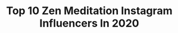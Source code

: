 ---
title: Top 10 Zen Meditation Instagram Influencers In 2020
description: >-
  Find top zen meditation Instagram influencers in 2020. Most popular hashtags: #yoga #selflove #mindfulness #selfcare.
platform: Instagram
profiles:
  - username: "wandabadwal"
    fullname: >-
      WANDA BADWAL
    location: "Indonesia"
    followers: 28617
    engagement: 362
    commentsToLikes: 0.041452
    avatar: "https://scontent-ams4-1.cdninstagram.com/v/t51.2885-19/s320x320/67312563_379439455947837_8414462002314870784_n.jpg?_nc_ht=scontent-ams4-1.cdninstagram.com&_nc_ohc=fDXleYz2JaIAX_wX0c9&oh=1adc23f2faf04d81dcada0b12d5bec34&oe=5EB778CF"
    verified: false
    hashtags: "#beyondasana, #rememberwhoyouare, #zeitf, #personaldevelopment"
  - username: "dutchielovestravel"
    fullname: >-
      Silvie van de Ree ✈ Travel
    location: "Indonesia"
    followers: 17417
    engagement: 831
    commentsToLikes: 0.144093
    avatar: "https://instagram.fbeg5-1.fna.fbcdn.net/v/t51.2885-19/s320x320/38792566_245215676126645_7853393622526328832_n.jpg?_nc_ht=instagram.fbeg5-1.fna.fbcdn.net&_nc_ohc=weW0UpVYEa4AX95w1Tm&oh=7c37e65a20dcd4e1c1d8deb102218bb7&oe=5EB0B150"
    verified: false
    hashtags: "#femmetravel, #citizenfemme, #travelphoto, #travelphotography"
  - username: "bliss_feeder"
    fullname: >-
      Monisha Mehta
    location: "United States"
    followers: 34747
    engagement: 1570
    commentsToLikes: 0.053423
    avatar: "https://scontent-frt3-1.cdninstagram.com/v/t51.2885-19/s320x320/90226510_712169299188179_3568632435836977152_n.jpg?_nc_ht=scontent-frt3-1.cdninstagram.com&_nc_ohc=xRLwlIKP_8UAX_uADci&oh=0a5f8e7008bf1add3ecd3aa4d9c55173&oe=5EB29F1B"
    verified: false
    hashtags: "#workoutfromhome, #letgo, #sareelove, #learner"
  - username: "thedioneg"
    fullname: >-
      Dione | G.
    location: "United States"
    followers: 10994
    engagement: 1227
    commentsToLikes: 0.084609
    avatar: "https://scontent-lax3-1.cdninstagram.com/v/t51.2885-19/s320x320/79031866_1018425595177036_357588703503187968_n.jpg?_nc_ht=scontent-lax3-1.cdninstagram.com&_nc_ohc=DxUkvKkJk_wAX8NmEY6&oh=722f259754c3f1412c2230a234d621d7&oe=5EA5C095"
    verified: false
    hashtags: "#tennisdress, #rbf, #checkmark, #tennisinfluencer"
  - username: "rebeccachelbea"
    fullname: >-
      ⋒ Conscious Content Creator ⋒
    location: "Austria"
    followers: 25972
    engagement: 1077
    commentsToLikes: 0.037364
    avatar: "https://scontent-amt2-1.cdninstagram.com/v/t51.2885-19/s320x320/50898638_307404046578267_2692120642555215872_n.jpg?_nc_ht=scontent-amt2-1.cdninstagram.com&_nc_ohc=2o1EglHkmwcAX8hyZu1&oh=1ea4796b886b9e90b272ccd2a1f8a08e&oe=5EB99786"
    verified: false
    hashtags: "#balidaily, #coronavirus, #nachhaltigleben, #vanlifers"
  - username: "nicolewildcollective"
    fullname: >-
      Nicole Wild
    location: "United States"
    followers: 6942
    engagement: 878
    commentsToLikes: 0.069155
    avatar: "https://scontent-ams4-1.cdninstagram.com/v/t51.2885-19/s320x320/72124096_922236351465468_7253809977482018816_n.jpg?_nc_ht=scontent-ams4-1.cdninstagram.com&_nc_ohc=E7DBKvYX2gEAX82_s9-&oh=7ee7306f43dbdbf7011dc4ee404a4df1&oe=5EB91266"
    verified: false
    hashtags: ""
  - username: "marieraab"
    fullname: >-
      🌹 MARIE RAAB 🌹
    location: ""
    followers: 6399
    engagement: 1511
    commentsToLikes: 0.036964
    avatar: "https://scontent-amt2-1.cdninstagram.com/v/t51.2885-19/s320x320/90356470_2747483915368082_1656650503330725888_n.jpg?_nc_ht=scontent-amt2-1.cdninstagram.com&_nc_ohc=M5WRIYOpGkcAX9I5ksV&oh=3a82c3653d736155bac58b7ff2c24454&oe=5EBA4C61"
    verified: false
    hashtags: "#girlswhoride, #tfpgermany, #yamahamotogp, #racingfashion"
  - username: "alexisthatfox"
    fullname: >-
      Alexis |Life Coach 🌺
    location: "United States"
    followers: 55501
    engagement: 940
    commentsToLikes: 0.019657
    avatar: "https://scontent-lhr8-1.cdninstagram.com/v/t51.2885-19/s320x320/84561317_2452469348350999_6517632808918188032_n.jpg?_nc_ht=scontent-lhr8-1.cdninstagram.com&_nc_ohc=e_xmE6CkfLAAX_dQ7vL&oh=5614cb0aa7f034087adec25876da8377&oe=5EBB86B4"
    verified: false
    hashtags: "#cellulite, #strongwomen, #body, #rawbeauty"
  - username: "medinamaste"
    fullname: >-
      Sarah Medina | Yoga Teacher
    location: "United Arab Emirates"
    followers: 30889
    engagement: 226
    commentsToLikes: 0.104584
    avatar: "https://scontent-atl3-1.cdninstagram.com/v/t51.2885-19/s320x320/65471474_597565194067873_4649229650411651072_n.jpg?_nc_ht=scontent-atl3-1.cdninstagram.com&_nc_ohc=vxdZ7hHMNegAX-meqrK&oh=39726ac99876387300bbf66e867dfe4a&oe=5EB8FBC4"
    verified: false
    hashtags: "#representreality, #heart, #covid19, #ashtanga"
  - username: "char_bailey_"
    fullname: >-
      Catch me on IGTV
    location: "United Kingdom"
    followers: 16691
    engagement: 347
    commentsToLikes: 0.098419
    avatar: "https://scontent-ams4-1.cdninstagram.com/v/t51.2885-19/s320x320/62622585_426776351496183_3674193897224929280_n.jpg?_nc_ht=scontent-ams4-1.cdninstagram.com&_nc_ohc=gVf6R3v7uPEAX9enB6r&oh=a849419aa23663aff3622c4a934d5374&oe=5EBB431A"
    verified: false
    hashtags: "#lgbtcouples, #mygfis, #nlp, #teamcurlyhair"
---
